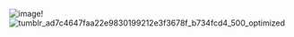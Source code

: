 ![image](https://github.com/user-attachments/assets/f03736a5-2422-40d1-83d5-e036fc8906c3)!![tumblr_ad7c4647faa22e9830199212e3f3678f_b734fcd4_500_optimized](https://github.com/user-attachments/assets/826be3e6-1886-4e5c-b549-b384f0bf53f0)


